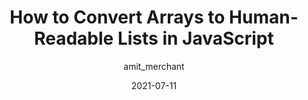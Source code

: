 ---
author: amit_merchant
date: 2021-07-11
layout: post.njk
tags:
  - article
  - javascript
target_url: https://www.amitmerchant.com/how-to-convert-arrays-to-human-readable-lists-in-javascript/
title: How to Convert Arrays to Human-Readable Lists in JavaScript
---